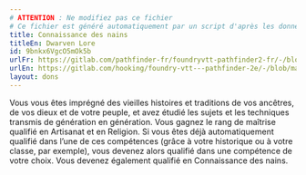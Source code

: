```yaml
---
# ATTENTION : Ne modifiez pas ce fichier
# Ce fichier est généré automatiquement par un script d'après les données du module Foundry VTT officiel et de sa traduction
title: Connaissance des nains
titleEn: Dwarven Lore
id: 9bnkx6VgcO5mOk5b
urlFr: https://gitlab.com/pathfinder-fr/foundryvtt-pathfinder2-fr/-/blob/master/data/feats/9bnkx6VgcO5mOk5b.htm
urlEn: https://gitlab.com/hooking/foundry-vtt---pathfinder-2e/-/blob/master/packs/data/feats.db/dwarven-lore.json
layout: dons
---
```

Vous vous êtes imprégné des vieilles histoires et traditions de vos ancêtres, de vos dieux et de votre peuple, et avez étudié les sujets et les techniques transmis de génération en génération. Vous gagnez le rang de maîtrise qualifié en Artisanat et en Religion. Si vous êtes déjà automatiquement qualifié dans l’une de ces compétences (grâce à votre historique ou à votre classe, par exemple), vous devenez alors qualifié dans une compétence de votre choix. Vous devenez également qualifié en Connaissance des nains.
